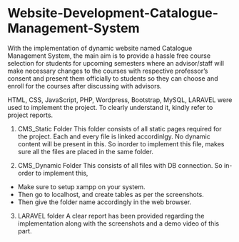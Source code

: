 # Website-Development-Catalogue-Management-System
With the implementation of dynamic website named Catalogue Management System, the main aim is to provide a hassle free course selection for students for upcoming semesters where an advisor/staff will make necessary changes to the courses with respective professor’s consent and present them officially to students so they can choose and enroll for the courses after discussing with advisors.

HTML, CSS, JavaScript, PHP, Wordpress, Bootstrap, MySQL, LARAVEL were used to implement the project. To clearly understand it, kindly refer to project reports.

1) CMS_Static Folder
This folder consists of all static pages required for the project. Each and every file is linked accordinlgy. No dynamic content will be present in this.
So inorder to implement this file, makes sure all the files are placed in the same folder.

2) CMS_Dynamic Folder
This consists of all files with DB connection. So in-order to implement this,
- Make sure to setup xampp on your system.
- Then go to localhost, and create tables as per the screenshots.
- Then give the folder name accordingly in the web browser.

3) LARAVEL folder
A clear report has been provided regarding the implementation along with the screenshots and a demo video of this part.
